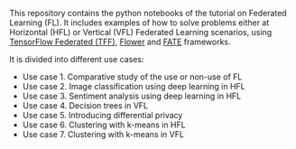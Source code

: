 This repository contains the python notebooks of the tutorial on Federated Learning (FL). It includes examples of how to solve problems either at Horizontal (HFL) or Vertical (VFL) Federated Learning scenarios, using [TensorFlow Federated (TFF)](https://github.com/tensorflow/federated), [Flower](https://github.com/adap/flower) and [FATE](https://github.com/FederatedAI/FATE) frameworks.

It is divided into different use cases:
 * Use case 1. Comparative study of the use or non-use of FL
 * Use case 2. Image classification using deep learning in HFL
 * Use case 3. Sentiment analysis using deep learning in HFL
 * Use case 4. Decision trees in VFL
 * Use case 5. Introducing differential privacy
 * Use case 6. Clustering with k-means in HFL
 * Use case 7. Clustering with k-means in VFL
